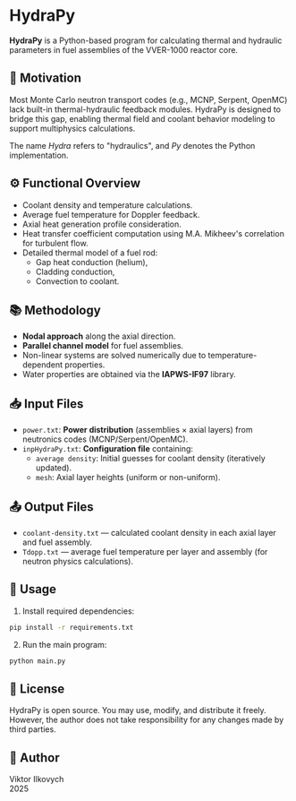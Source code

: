 # HydraPy

**HydraPy** is a Python-based program for calculating thermal and hydraulic parameters in fuel assemblies of the VVER-1000 reactor core.

## 🧠 Motivation

Most Monte Carlo neutron transport codes (e.g., MCNP, Serpent, OpenMC) lack built-in thermal-hydraulic feedback modules. HydraPy is designed to bridge this gap, enabling thermal field and coolant behavior modeling to support multiphysics calculations.

The name *Hydra* refers to "hydraulics", and *Py* denotes the Python implementation.

## ⚙️ Functional Overview

- Coolant density and temperature calculations.
- Average fuel temperature for Doppler feedback.
- Axial heat generation profile consideration.
- Heat transfer coefficient computation using M.A. Mikheev's correlation for turbulent flow.
- Detailed thermal model of a fuel rod:
  - Gap heat conduction (helium),
  - Cladding conduction,
  - Convection to coolant.

## 📚 Methodology

- **Nodal approach** along the axial direction.
- **Parallel channel model** for fuel assemblies.
- Non-linear systems are solved numerically due to temperature-dependent properties.
- Water properties are obtained via the **IAPWS-IF97** library.

## 📥 Input Files

- `power.txt`: **Power distribution** (assemblies × axial layers) from neutronics codes (MCNP/Serpent/OpenMC).
- `inpHydraPy.txt`: **Configuration file** containing:
  - `average density`: Initial guesses for coolant density (iteratively updated).
  - `mesh`: Axial layer heights (uniform or non-uniform).

## 📤 Output Files

- `coolant-density.txt` — calculated coolant density in each axial layer and fuel assembly.
- `Tdopp.txt` — average fuel temperature per layer and assembly (for neutron physics calculations).

## 🚀 Usage

1. Install required dependencies:
```bash
pip install -r requirements.txt
```

2. Run the main program:
```bash
python main.py
```

## 🧾 License

HydraPy is open source. You may use, modify, and distribute it freely. However, the author does not take responsibility for any changes made by third parties.

## 👤 Author

Viktor Ilkovych  
2025
